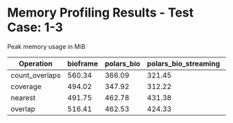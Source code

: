 # Memory Profiling Results - Test Case: 1-3

Peak memory usage in MiB

| Operation | bioframe | polars_bio | polars_bio_streaming | pyranges0 | pyranges1 |
|-----------|---|---|---|---|---|
| count_overlaps | 560.34 | 366.09 | 321.45 | 595.30 | 514.75 |
| coverage | 494.02 | 347.92 | 312.22 | 585.41 | 589.30 |
| nearest | 491.75 | 462.78 | 431.38 | 584.61 | 571.58 |
| overlap | 516.41 | 462.53 | 424.33 | 619.69 | 704.17 |
